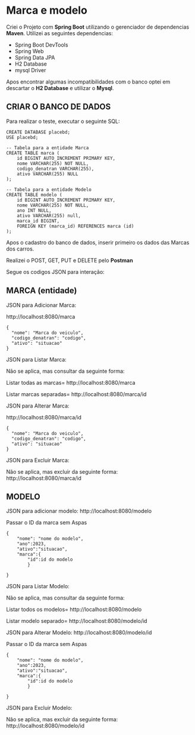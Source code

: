 
# Marca e modelo

Criei o Projeto com **Spring Boot** utilizando o gerenciador de dependencias **Maven**.
Utilizei as seguintes dependencias:
* Spring Boot DevTools
* Spring Web
* Spring Data JPA
* H2 Database
* mysql Driver

Apos encontrar algumas incompatibilidades com o banco optei em descartar o **H2 Database** e utilizar o **Mysql**.
## CRIAR O BANCO DE DADOS
Para realizar o teste, executar o seguinte SQL:
```
CREATE DATABASE placebd;
USE placebd;

-- Tabela para a entidade Marca
CREATE TABLE marca (
    id BIGINT AUTO_INCREMENT PRIMARY KEY,
    nome VARCHAR(255) NOT NULL,
    codigo_denatran VARCHAR(255),
    ativo VARCHAR(255) NULL
);

-- Tabela para a entidade Modelo
CREATE TABLE modelo (
    id BIGINT AUTO_INCREMENT PRIMARY KEY,
    nome VARCHAR(255) NOT NULL,
    ano INT NULL,
    ativo VARCHAR(255) null,
    marca_id BIGINT,
    FOREIGN KEY (marca_id) REFERENCES marca (id)
);

```

Apos o cadastro do banco de dados, inserir primeiro os dados das Marcas dos carros.

Realizei o POST, GET, PUT e DELETE pelo **Postman**

Segue os codigos JSON para interação:

## MARCA (entidade)

JSON para Adicionar Marca:

http://localhost:8080/marca
```
{
  "nome": "Marca do veiculo",
  "codigo_denatran": "codigo",
  "ativo": "situacao"
}
```
JSON para Listar Marca:

Não se aplica, mas consultar da seguinte forma:

Listar todas as marcas= http://localhost:8080/marca

Listar marcas separadas= http://localhost:8080/marca/id

JSON para Alterar Marca:

http://localhost:8080/marca/id
```
{
  "nome": "Marca do veiculo",
  "codigo_denatran": "codigo",
  "ativo": "situacao"
}
```
JSON para Excluir Marca:

Não se aplica, mas excluir da seguinte forma:
http://localhost:8080/marca/id


## MODELO

JSON para adicionar modelo:
http://localhost:8080/modelo

Passar o ID da marca sem Aspas
```
{
	"nome": "nome do modelo",
	"ano":2023,
	"ativo":"situacao",
    "marca":{
        "id":id do modelo
        }
   
}
```
JSON para Listar Modelo:

Não se aplica, mas consultar da seguinte forma:

Listar todos os modelos= http://localhost:8080/modelo

Listar modelo separado= http://localhost:8080/modelo/id

JSON para Alterar Modelo:
http://localhost:8080/modelo/id

Passar o ID da marca sem Aspas
```
{
	"nome": "nome do modelo",
	"ano":2023,
	"ativo":"situacao",
    "marca":{
        "id":id do modelo
        }
   
}
```
JSON para Excluir Modelo:

Não se aplica, mas excluir da seguinte forma:
http://localhost:8080/modelo/id